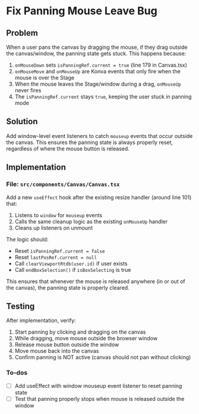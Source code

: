 <!-- 31e28b58-6848-49f1-b7a2-33f973eb5708 8a09911b-57df-4834-81a9-6ec6f54d29f3 -->
# Fix Panning Mouse Leave Bug

## Problem

When a user pans the canvas by dragging the mouse, if they drag outside the canvas/window, the panning state gets stuck. This happens because:

1. `onMouseDown` sets `isPanningRef.current = true` (line 179 in Canvas.tsx)
2. `onMouseMove` and `onMouseUp` are Konva events that only fire when the mouse is over the Stage
3. When the mouse leaves the Stage/window during a drag, `onMouseUp` never fires
4. The `isPanningRef.current` stays `true`, keeping the user stuck in panning mode

## Solution

Add window-level event listeners to catch `mouseup` events that occur outside the canvas. This ensures the panning state is always properly reset, regardless of where the mouse button is released.

## Implementation

### File: `src/components/Canvas/Canvas.tsx`

Add a new `useEffect` hook after the existing resize handler (around line 101) that:

1. Listens to `window` for `mouseup` events
2. Calls the same cleanup logic as the existing `onMouseUp` handler
3. Cleans up listeners on unmount

The logic should:

- Reset `isPanningRef.current = false`
- Reset `lastPosRef.current = null`
- Call `clearViewportRtdb(user.id)` if user exists
- Call `endBoxSelection()` if `isBoxSelecting` is true

This ensures that whenever the mouse is released anywhere (in or out of the canvas), the panning state is properly cleared.

## Testing

After implementation, verify:

1. Start panning by clicking and dragging on the canvas
2. While dragging, move mouse outside the browser window
3. Release mouse button outside the window
4. Move mouse back into the canvas
5. Confirm panning is NOT active (canvas should not pan without clicking)

### To-dos

- [ ] Add useEffect with window mouseup event listener to reset panning state
- [ ] Test that panning properly stops when mouse is released outside the window